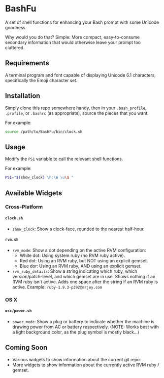 # BashFu

A set of shell functions for enhancing your Bash prompt with some Unicode
goodness.

Why would you do that?  Simple:  More compact, easy-to-consume secondary
information that would otherwise leave your prompt too cluttered.

## Requirements

A terminal program and font capable of displaying Unicode 6.1 characters,
specifically the Emoji character set.

## Installation

Simply clone this repo somewhere handy, then in your `.bash_profile`,
`.profile`, or `.bashrc` (as appropriate), source the pieces that you want:

For example:

```bash
source /path/to/BashFu/bin/clock.sh
```

## Usage

Modify the `PS1` variable to call the relevant shell functions.

For example:

```bash
PS1="$(show_clock) \h:\W \u\$ "
```

## Available Widgets

### Cross-Platform

#### `clock.sh`

* `show_clock`: Show a clock-face, rounded to the nearest
  half-hour.

#### `rvm.sh`

* `rvm_mode`: Show a dot depending on the active RVM configuration:
    * White dot: Using system ruby (no RVM ruby active).
    * Red dot: Using an RVM ruby, but NOT using an explicit gemset.
    * Blue dor: Using an RVM ruby, AND using an explicit gemset.
* `rvm_ruby_details`: Show a string indicating which ruby, which
  version/patch-level, and which gemset are in use.  Shows nothing if an RVM
  ruby isn't active.  Adds one space after the string if an RVM ruby is active.
  Example: `ruby-1.9.3-p392@mrjoy.com`

### OS X

#### `osx/power.sh`

* `power_mode`: Show a plug or battery to indicate whether
  the machine is drawing power from AC or battery respectively. (NOTE: Works
  best with a light background color, as the plug symbol is mostly black...)

## Coming Soon

* Various widgets to show information about the current git repo.
* More widgets to show information about the currently active RVM ruby / gemset.
